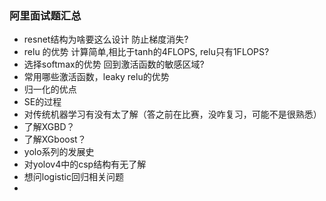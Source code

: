 ### 阿里面试题汇总

- resnet结构为啥要这么设计
防止梯度消失?
- relu 的优势
计算简单,相比于tanh的4FLOPS, relu只有1FLOPS?
- 选择softmax的优势
回到激活函数的敏感区域?
- 常用哪些激活函数，leaky relu的优势
- 归一化的优点
- SE的过程
- 对传统机器学习有没有太了解（答之前在比赛，没咋复习，可能不是很熟悉）
- 了解XGBD？
- 了解XGboost？
- yolo系列的发展史
- 对yolov4中的csp结构有无了解
- 想问logistic回归相关问题
- 
